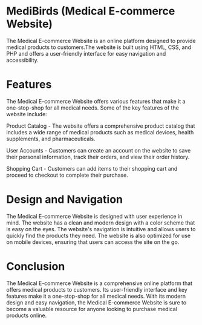 # MediBirds (Medical E-commerce Website)
The Medical E-commerce Website is an online platform designed to provide medical products to customers.The website is built using HTML, CSS, and PHP and offers a user-friendly interface for easy navigation and accessibility.

# Features

The Medical E-commerce Website offers various features that make it a one-stop-shop for all medical needs. Some of the key features of the website include:

Product Catalog - The website offers a comprehensive product catalog that includes a wide range of medical products such as medical devices, health supplements, and pharmaceuticals.

User Accounts - Customers can create an account on the website to save their personal information, track their orders, and view their order history.

Shopping Cart - Customers can add items to their shopping cart and proceed to checkout to complete their purchase.

# Design and Navigation

The Medical E-commerce Website is designed with user experience in mind. The website has a clean and modern design with a color scheme that is easy on the eyes. The website's navigation is intuitive and allows users to quickly find the products they need. The website is also optimized for use on mobile devices, ensuring that users can access the site on the go.

# Conclusion

The Medical E-commerce Website is a comprehensive online platform that offers medical products to customers. Its user-friendly interface and key features make it a one-stop-shop for all medical needs. With its modern design and easy navigation, the Medical E-commerce Website is sure to become a valuable resource for anyone looking to purchase medical products online.
